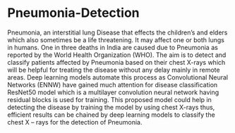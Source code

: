 # Pneumonia-Detection
Pneumonia, an interstitial lung Disease that effects the children’s and elders which also sometimes be a life threatening. It may affect one or both lungs in humans. One in three deaths in India are caused due to Pneumonia as reported by the World Health Organization (WHO). The aim is to detect and classify patients affected by Pneumonia based on their chest X-rays which will be helpful for treating the disease without any delay mainly in remote areas. Deep learning  models automate this process as Convolutional Neural Networks (ENNW) have gained much attention for disease classification ResNet50 model which is a multilayer convolution neural network having residual blocks is used for training. This proposed model could help in detecting the disease by training the model by using chest X-rays thus, efficient results can be chained by deep learning models to classify the chest X – rays for the detection of Pneumonia.
